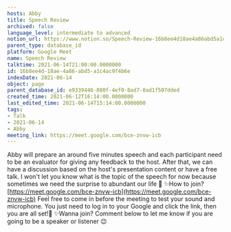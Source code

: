```yaml
---
hosts: Abby
title: Speech Review
archived: false
language_level: intermediate to advanced
notion_url: https://www.notion.so/Speech-Review-16b8ee4d18ae4a86abd5a1c4ac9f4b6e
parent_type: database_id
platform: Google Meet
name: Speech Review
talktime: 2021-06-14T21:00:00.0000000
id: 16b8ee4d-18ae-4a86-abd5-a1c4ac9f4b6e
indexDate: 2021-06-14
object: page
parent_database_id: e9339446-880f-4ef0-8ad7-8ad1f507dded
created_time: 2021-06-12T16:14:00.0000000
last_edited_time: 2021-06-14T15:14:00.0000000
tags:
- Talk
- 2021-06-14
- Abby
meeting_link: https://meet.google.com/bce-znvw-icb
---
```


Abby will prepare an around five minutes speech and each participant need to be an evaluator for giving any feedback to the host. After that, we can have a discussion based on the host's presentation content or have a free talk. I won't let you know what is the topic of the speech for now because sometimes we need the surprise to abundant our life 🥰
✨How to join?
 [https://meet.google.com/bce-znvw-icb](https://meet.google.com/bce-znvw-icb) 
Feel free to come in before the meeting to test your sound and microphone. You just need to log in to your Google and click the link, then you are all set!🥳 
✨Wanna join?
Comment below to let me know if you are going to be a speaker or listener 😉

